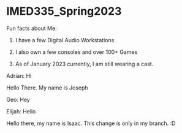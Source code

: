 # IMED335_Spring2023

Fun facts about Me:

1. I have a few Digital Audio Workstations

2. I also own a few consoles and over 100+ Games

3. As of January 2023 currently, I am still wearing a cast.


Adrian: Hi

Hello There. My name is Joseph

Geo: Hey

Elijah: Hello

Hello there, my name is Isaac.
This change is only in my branch. :D

